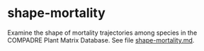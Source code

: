 
shape-mortality
===============

Examine the shape of mortality trajectories among species in the COMPADRE Plant Matrix Database. See file [shape-mortality.md](shape-mortality.md).

